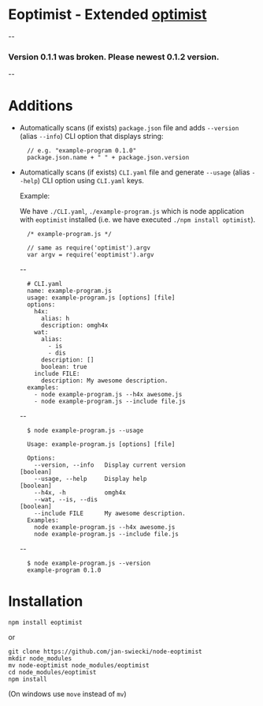 # Eoptimist - Extended [optimist](https://github.com/substack/node-optimist)

--

### Version 0.1.1 was broken. Please newest 0.1.2 version.

--

# Additions

* Automatically scans (if exists) `package.json` file and adds `--version` (alias `--info`) CLI option that displays string:

		// e.g. "example-program 0.1.0"
		package.json.name + " " + package.json.version

* Automatically scans (if exists) `CLI.yaml` file and generate `--usage` (alias `--help`) CLI option using `CLI.yaml` keys.

	Example:

	We have `./CLI.yaml`, `./example-program.js` which is node application with `eoptimist` installed (i.e. we have executed `./npm install optimist`).

		/* example-program.js */

		// same as require('optimist').argv
		var argv = require('eoptimist').argv

	--

		# CLI.yaml
		name: example-program.js
		usage: example-program.js [options] [file]
		options:
		  h4x:
		    alias: h
		    description: omgh4x
		  wat:
		    alias:
		      - is
		      - dis
		    description: []
		    boolean: true
		  include FILE:
		    description: My awesome description.
		examples:
		  - node example-program.js --h4x awesome.js
		  - node example-program.js --include file.js

	--

		$ node example-program.js --usage

		Usage: example-program.js [options] [file]

		Options:
		  --version, --info   Display current version                          [boolean]
		  --usage, --help     Display help                                     [boolean]
		  --h4x, -h           omgh4x
		  --wat, --is, --dis                                                   [boolean]
		  --include FILE      My awesome description.
		Examples:
		  node example-program.js --h4x awesome.js
		  node example-program.js --include file.js

  	--

		$ node example-program.js --version
		example-program 0.1.0

# Installation

`npm install eoptimist`

or

	git clone https://github.com/jan-swiecki/node-eoptimist
	mkdir node_modules
	mv node-eoptimist node_modules/eoptimist
	cd node_modules/eoptimist
	npm install

(On windows use `move` instead of `mv`)
